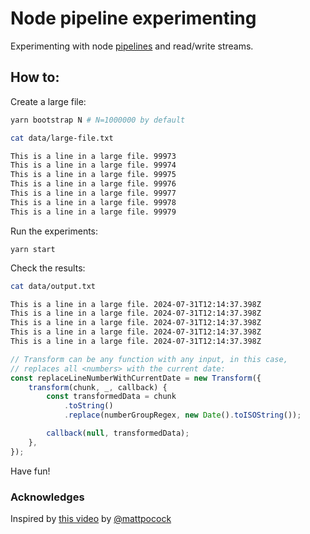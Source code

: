 # Node pipeline experimenting

Experimenting with node [pipelines](https://www.geeksforgeeks.org/node-js-stream-pipeline-method/) and read/write streams.

## How to:

Create a large file:

```sh
yarn bootstrap N # N=1000000 by default
```

```sh
cat data/large-file.txt

This is a line in a large file. 99973
This is a line in a large file. 99974
This is a line in a large file. 99975
This is a line in a large file. 99976
This is a line in a large file. 99977
This is a line in a large file. 99978
This is a line in a large file. 99979
```

Run the experiments:

```
yarn start
```

Check the results:

```sh
cat data/output.txt

This is a line in a large file. 2024-07-31T12:14:37.398Z
This is a line in a large file. 2024-07-31T12:14:37.398Z
This is a line in a large file. 2024-07-31T12:14:37.398Z
This is a line in a large file. 2024-07-31T12:14:37.398Z
This is a line in a large file. 2024-07-31T12:14:37.398Z
```

```js
// Transform can be any function with any input, in this case,
// replaces all <numbers> with the current date:
const replaceLineNumberWithCurrentDate = new Transform({
	transform(chunk, _, callback) {
		const transformedData = chunk
			.toString()
			.replace(numberGroupRegex, new Date().toISOString());

		callback(null, transformedData);
	},
});
```

Have fun!

### Acknowledges

Inspired by [this video](https://www.linkedin.com/posts/mapocock_ever-heard-of-pipeline-in-node-its-a-activity-7224350269797507072-3uT_/?utm_source=share&utm_medium=member_desktop) by [@mattpocock](https://github.com/mattpocock)
